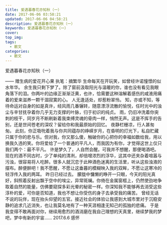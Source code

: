 ```yaml
---
title: 爱遇暮春花亦知秋（一）
date: 2017-06-06 03:58:21
updated: 2017-06-06 04:58:21
description: 爱遇暮春花亦知秋（一）
keywords: 爱遇暮春花亦知秋（一）
cover: 
top_img: 
tags:
  - 散文
categories:
  - 散文
---
```




爱遇暮春花亦知秋（一）

—— 赠生病的爱花开心果
执笔：摘繁华
生命每天在开玩笑，如曾经许诺憧憬的似水年华。
余生我只剩下梦了。除了窗前汲取阳光与温暖的你，谁也没有看见我眼角落下的泪。你两叶的边缘正渐渐泛黄，也许，恰需要这种溶解着感伤的咸液用痛着的爱来滋养一颗干涸寂寞的心。
人无逢适处，却惹粉翠怜。
知，亦或不知，等待命运对自身的如是真许，经风雨几番辗转，随意漂浮流散的愉悦，任时光中的浊尘与辛甘抚孕着你几乎无力支撑的叶脉，归于初识的纯贞。
雨，仍旧冲洗着你突刺的枝干，同岁月不断刷新着我束缚灵魂的骨肉一样，悄然无声。这是不挥手的告别，还是世间苍老的深叹？留给你和我最原始的回忆。
夜静栏栅凉，行人甚匆匆。
此刻，你正吸吮着我与你共同蕴存的峥嵘岁月，在昏明的灯光下，私自贮藏只属于你的悲与乐。但对我，你又那么傻，触破你的心把你的幸福如数给我，用以换我久违的笑。你将爱给了一个普通的平凡人，而我因为有你，才觉得这世上仅只我们两个：最不平凡。
许是梦久了，人自然会醒。可我并不想醒，那便喝酒吧。现在的酒不同古时，少了单纯的清冽，却倍增浓烈的浮华，这其中还夹杂着喧嚣与污浊，很容易将人吃醉。很多人就沉恋于此种酒色迷离的生活里，听从这些浊液的摆布。醉便醉吧！我不愿醒，不愿让这垂暮的模糊映入我的双眸，不愿让这寒冷的轻浮传入我的两耳。
昨日已经过去。
朦胧中慵懒的睁开一只眼，今天的阳光真好，斜照着反射出飘于空中的埃尘，异常斑斓。你倚在金属窗框上，仍然使劲地争取着自然的能量，仿佛要窥探多彩光晕的秘密一样。你深知我不能够再去消受这些淳朴的爱，可你是否知道，我也不想让你受伤的身子去承受我的痛苦。
曾经无话不说的玩伴，现在抬头仰望的五官。接近社会的体验让我感到大城市里对于沉稳安静的追求几近消失，也让我莫名地有了一种天涯相逢无知己的孤独的悲痛。
于是我变得不敢再面对你，继续用愈烈的酒消磨在我自己理想的天真里，继续梦我的梦吧，梦中有新的宇宙……
2017.6.6 感怀
